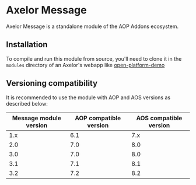 # Axelor Message

Axelor Message is a standalone module of the AOP Addons ecosystem.

## Installation

To compile and run this module from source, you'll need to clone it in the `modules` directory of an
Axelor's webapp like [open-platform-demo](https://github.com/axelor/open-platform-demo)

## Versioning compatibility

It is recommended to use the module with AOP and AOS versions as described below:

| Message module version | AOP compatible version | AOS compatible version |
|------------------------|------------------------|------------------------|
| 1.x                    | 6.1                    | 7.x                    |
| 2.0                    | 7.0                    | 8.0                    |
| 3.0                    | 7.0                    | 8.0                    |
| 3.1                    | 7.1                    | 8.1                    |
| 3.2                    | 7.2                    | 8.2                    |
